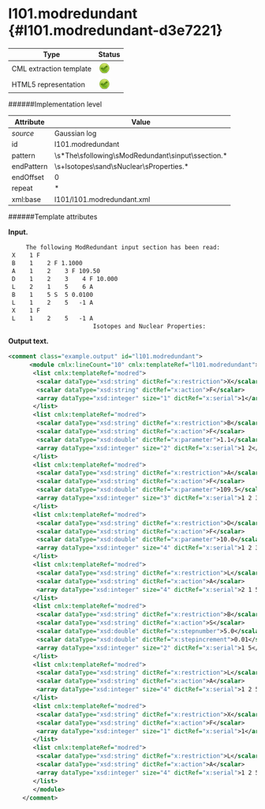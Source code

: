 # l101.modredundant {#l101.modredundant-d3e7221}


| Type                                                                                                                                                                                                  | Status                                                                                                                                                                                                |
|----|----|
| CML extraction template                                                                                                                                                                               | ![](/imgs/Total.png)                                                                                                                                                                                  |
| HTML5 representation                                                                                                                                                                                  | ![](/imgs/Total.png)                                                                                                                                                                                  |

######Implementation level

| Attribute                                                                                                                                                                                             | Value                                                                                                                                                                                                 |
|----|----|
| *source*                                                                                                                                                                                              | Gaussian log                                                                                                                                                                                          |
| id                                                                                                                                                                                                    | l101.modredundant                                                                                                                                                                                     |
| pattern                                                                                                                                                                                               | \\s\*The\\sfollowing\\sModRedundant\\sinput\\ssection.\*                                                                                                                                              |
| endPattern                                                                                                                                                                                            | \\s+Isotopes\\sand\\sNuclear\\sProperties.\*                                                                                                                                                          |
| endOffset                                                                                                                                                                                             | 0                                                                                                                                                                                                     |
| repeat                                                                                                                                                                                                | \*                                                                                                                                                                                                    |
| xml:base                                                                                                                                                                                              | l101/l101.modredundant.xml                                                                                                                                                                            |

######Template attributes

**Input.**

         The following ModRedundant input section has been read:
     X    1 F
     B    1    2 F 1.1000
     A    1    2    3 F 109.50
     D    1    2    3    4 F 10.000
     L    2    1    5    6 A
     B    1    5 S  5 0.0100
     L    1    2    5   -1 A
     X    1 F
     L    1    2    5   -1 A
                            Isotopes and Nuclear Properties: 
        

**Output text.**

```xml
<comment class="example.output" id="l101.modredundant">
      <module cmlx:lineCount="10" cmlx:templateRef="l101.modredundant">
       <list cmlx:templateRef="modred">
        <scalar dataType="xsd:string" dictRef="x:restriction">X</scalar>
        <scalar dataType="xsd:string" dictRef="x:action">F</scalar>
        <array dataType="xsd:integer" size="1" dictRef="x:serial">1</array>
       </list>
       <list cmlx:templateRef="modred">
        <scalar dataType="xsd:string" dictRef="x:restriction">B</scalar>
        <scalar dataType="xsd:string" dictRef="x:action">F</scalar>
        <scalar dataType="xsd:double" dictRef="x:parameter">1.1</scalar>
        <array dataType="xsd:integer" size="2" dictRef="x:serial">1 2</array>
       </list>
       <list cmlx:templateRef="modred">
        <scalar dataType="xsd:string" dictRef="x:restriction">A</scalar>
        <scalar dataType="xsd:string" dictRef="x:action">F</scalar>
        <scalar dataType="xsd:double" dictRef="x:parameter">109.5</scalar>
        <array dataType="xsd:integer" size="3" dictRef="x:serial">1 2 3</array>
       </list>
       <list cmlx:templateRef="modred">
        <scalar dataType="xsd:string" dictRef="x:restriction">D</scalar>
        <scalar dataType="xsd:string" dictRef="x:action">F</scalar>
        <scalar dataType="xsd:double" dictRef="x:parameter">10.0</scalar>
        <array dataType="xsd:integer" size="4" dictRef="x:serial">1 2 3 4</array>
       </list>
       <list cmlx:templateRef="modred">
        <scalar dataType="xsd:string" dictRef="x:restriction">L</scalar>
        <scalar dataType="xsd:string" dictRef="x:action">A</scalar>
        <array dataType="xsd:integer" size="4" dictRef="x:serial">2 1 5 6</array>
       </list>
       <list cmlx:templateRef="modred">
        <scalar dataType="xsd:string" dictRef="x:restriction">B</scalar>
        <scalar dataType="xsd:string" dictRef="x:action">S</scalar>
        <scalar dataType="xsd:double" dictRef="x:stepnumber">5.0</scalar>
        <scalar dataType="xsd:double" dictRef="x:stepincrement">0.01</scalar>
        <array dataType="xsd:integer" size="2" dictRef="x:serial">1 5</array>
       </list>
       <list cmlx:templateRef="modred">
        <scalar dataType="xsd:string" dictRef="x:restriction">L</scalar>
        <scalar dataType="xsd:string" dictRef="x:action">A</scalar>
        <array dataType="xsd:integer" size="4" dictRef="x:serial">1 2 5 -1</array>
       </list>
       <list cmlx:templateRef="modred">
        <scalar dataType="xsd:string" dictRef="x:restriction">X</scalar>
        <scalar dataType="xsd:string" dictRef="x:action">F</scalar>
        <array dataType="xsd:integer" size="1" dictRef="x:serial">1</array>
       </list>
       <list cmlx:templateRef="modred">
        <scalar dataType="xsd:string" dictRef="x:restriction">L</scalar>
        <scalar dataType="xsd:string" dictRef="x:action">A</scalar>
        <array dataType="xsd:integer" size="4" dictRef="x:serial">1 2 5 -1</array>
       </list>
       </module>
    </comment>
```
